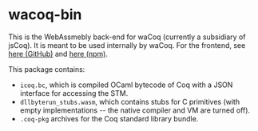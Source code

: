 # wacoq-bin

This is the WebAssmebly back-end for waCoq (currently a subsidiary of
jsCoq). It is meant to be used internally by waCoq.
For the frontend, see [here (GitHub)](https://github.com/corwin-of-amber/jscoq/tree/v8.12+wacoq) and [here (npm)](https://www.npmjs.com/package/wacoq).

This package contains:
 * `icoq.bc`, which is compiled OCaml bytecode of Coq with a JSON interface for accessing the STM.
 * `dllbyterun_stubs.wasm`, which contains stubs for C primitives (with empty implementations -- the native compiler and VM are turned off).
 * `.coq-pkg` archives for the Coq standard library bundle.